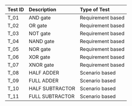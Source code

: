 
|Test ID|Description|Type of Test|
|:------|:----------------------------------|:------|
|T_01   |AND gate| Requirement based|
|T_02   |OR gate|Requirement based|
|T_03   |NOT gate|Requirement based|
|T_04|NAND gate|Requirement based|
|T_05|NOR gate|Requirement based|
|T_06|XOR gate|Requirement based|
|T_07|XNOR gate|Requirement based|
|T_08|HALF ADDER|Scenario based|
|T_09|FULL ADDER|Scenario based|
|T_10|HALF SUBTRACTOR|Scenario based|
|T_11|FULL SUBTRACTOR|Scenario based|
